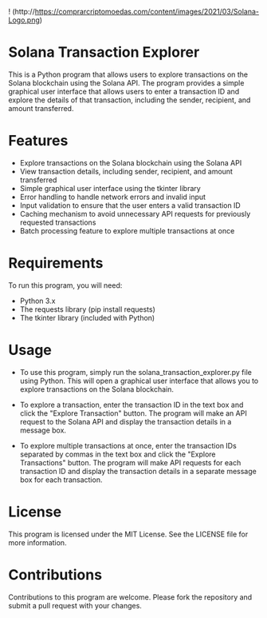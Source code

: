 ! (http://https://comprarcriptomoedas.com/content/images/2021/03/Solana-Logo.png)
# Solana Transaction Explorer
This is a Python program that allows users to explore transactions on the Solana blockchain using the Solana API. The program provides a simple graphical user interface that allows users to enter a transaction ID and explore the details of that transaction, including the sender, recipient, and amount transferred.

# Features
- Explore transactions on the Solana blockchain using the Solana API
- View transaction details, including sender, recipient, and amount transferred
- Simple graphical user interface using the tkinter library
- Error handling to handle network errors and invalid input
- Input validation to ensure that the user enters a valid transaction ID
- Caching mechanism to avoid unnecessary API requests for previously requested transactions
- Batch processing feature to explore multiple transactions at once

# Requirements
To run this program, you will need:

- Python 3.x
- The requests library (pip install requests)
- The tkinter library (included with Python)


# Usage
- To use this program, simply run the solana_transaction_explorer.py file using Python. This will open a graphical user interface that allows you to explore transactions on the Solana blockchain.

- To explore a transaction, enter the transaction ID in the text box and click the "Explore Transaction" button. The program will make an API request to the Solana API and display the transaction details in a message box.

- To explore multiple transactions at once, enter the transaction IDs separated by commas in the text box and click the "Explore Transactions" button. The program will make API requests for each transaction ID and display the transaction details in a separate message box for each transaction.

# License
This program is licensed under the MIT License. See the LICENSE file for more information.

# Contributions
Contributions to this program are welcome. Please fork the repository and submit a pull request with your changes.
